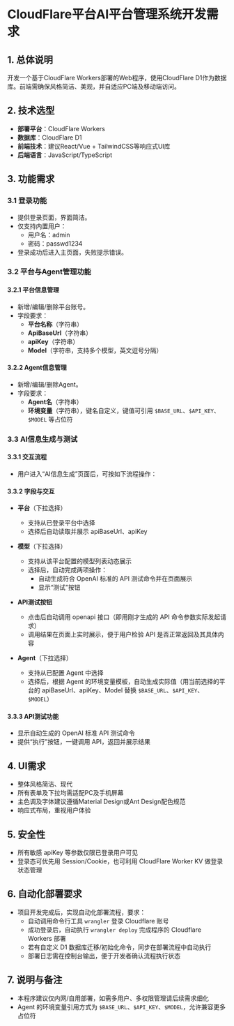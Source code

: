 # CloudFlare平台AI平台管理系统开发需求

## 1. 总体说明

开发一个基于CloudFlare Workers部署的Web程序，使用CloudFlare D1作为数据库。前端需确保风格简洁、美观，并自适应PC端及移动端访问。

## 2. 技术选型

- **部署平台**：CloudFlare Workers
- **数据库**：CloudFlare D1
- **前端技术**：建议React/Vue + TailwindCSS等响应式UI库
- **后端语言**：JavaScript/TypeScript

## 3. 功能需求

### 3.1 登录功能

- 提供登录页面，界面简洁。  
- 仅支持内置用户：  
    - 用户名：admin  
    - 密码：passwd1234
- 登录成功后进入主页面，失败提示错误。

### 3.2 平台与Agent管理功能

#### 3.2.1 平台信息管理

- 新增/编辑/删除平台账号。  
- 字段要求：  
    - **平台名称**（字符串）  
    - **ApiBaseUrl**（字符串）  
    - **apiKey**（字符串）  
    - **Model**（字符串，支持多个模型，英文逗号分隔）

#### 3.2.2 Agent信息管理

- 新增/编辑/删除Agent。  
- 字段要求：  
    - **Agent名**（字符串）  
    - **环境变量**（字符串），键名自定义，键值可引用 `$BASE_URL`、`$API_KEY`、`$MODEL` 等占位符

### 3.3 AI信息生成与测试

#### 3.3.1 交互流程

- 用户进入“AI信息生成”页面后，可按如下流程操作：

#### 3.3.2 字段与交互

- **平台**（下拉选择）  
    - 支持从已登录平台中选择
    - 选择后自动读取并展示 apiBaseUrl、apiKey

- **模型**（下拉选择）  
    - 支持从该平台配置的模型列表动态展示
    - 选择后，自动完成两项操作：  
        - 自动生成符合 OpenAI 标准的 API 测试命令并在页面展示
        - 显示“测试”按钮

- **API测试按钮**  
    - 点击后自动调用 openapi 接口（即用刚才生成的 API 命令参数实际发起请求）
    - 调用结果在页面上实时展示，便于用户检验 API 是否正常返回及其具体内容

- **Agent**（下拉选择）  
    - 支持从已配置 Agent 中选择
    - 选择后，根据 Agent 的环境变量模板，自动生成实际值（用当前选择的平台的 apiBaseUrl、apiKey、Model 替换 `$BASE_URL`、`$API_KEY`、`$MODEL`）

#### 3.3.3 API测试功能

- 显示自动生成的 OpenAI 标准 API 测试命令
- 提供“执行”按钮，一键调用 API，返回并展示结果

## 4. UI需求

- 整体风格简洁、现代
- 所有表单及下拉均需适配PC及手机屏幕
- 主色调及字体建议遵循Material Design或Ant Design配色规范
- 响应式布局，重视用户体验

## 5. 安全性

- 所有敏感 apiKey 等参数仅限已登录用户可见
- 登录态可优先用 Session/Cookie，也可利用 CloudFlare Worker KV 做登录状态管理

## 6. 自动化部署要求

- 项目开发完成后，实现自动化部署流程，要求：
    - 自动调用命令行工具 `wrangler` 登录 Cloudflare 账号
    - 成功登录后，自动执行 `wrangler deploy` 完成程序的 Cloudflare Workers 部署
    - 若有自定义 D1 数据库迁移/初始化命令，同步在部署流程中自动执行
    - 部署日志需在控制台输出，便于开发者确认流程执行状态

## 7. 说明与备注

- 本程序建议仅内网/自用部署，如需多用户、多权限管理请后续需求细化
- Agent 的环境变量引用方式为 `$BASE_URL`、`$API_KEY`、`$MODEL`，允许兼容更多占位符


